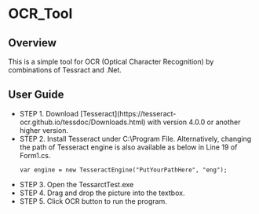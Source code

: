 # OCR_Tool

## Overview
This is a simple tool for OCR (Optical Character Recognition) by combinations of Tessract and .Net.

## User Guide
<ul>
<li>STEP 1. Download [Tesseract](https://tesseract-ocr.github.io/tessdoc/Downloads.html) with version 4.0.0 or another higher version.</li>

<li>STEP 2. Install Tesseract under C:\Program File. Alternatively, changing the path of Tesseract engine is also available as below in Line 19 of Form1.cs.</li>
     
    var engine = new TesseractEngine("PutYourPathHere", "eng");

<li>STEP 3. Open the TessarctTest.exe</li>

<li>STEP 4. Drag and drop the picture into the textbox.</li>

<li>STEP 5. Click OCR button to run the program.</li>
</ul>
